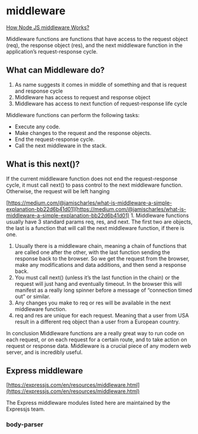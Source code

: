 # middleware

[How Node JS middleware Works?](https://medium.com/@selvaganesh93/how-node-js-middleware-works-d8e02a936113)

Middleware functions are functions that have access to the request object \(req\), the response object \(res\), and the next middleware function in the application’s request-response cycle.

## What can Middleware do?

1. As name suggests it comes in middle of something and that is request and response cycle
2. Middleware has access to request and response object
3. Middleware has access to next function of request-response life cycle

Middleware functions can perform the following tasks:

* Execute any code.
* Make changes to the request and the response objects.
* End the request-response cycle.
* Call the next middleware in the stack.

## What is this next\(\)?

If the current middleware function does not end the request-response cycle, it must call next\(\) to pass control to the next middleware function. Otherwise, the request will be left hanging

[https://medium.com/@jamischarles/what-is-middleware-a-simple-explanation-bb22d6b41d01](https://medium.com/@jamischarles/what-is-middleware-a-simple-explanation-bb22d6b41d01) 1. Middleware functions usually have 3 standard params req, res, and next. The first two are objects, the last is a function that will call the next middleware function, if there is one.

1. Usually there is a middleware chain, meaning a chain of functions that are called one after the other, with the last function sending the response back to the browser. So we get the request from the browser, make any modifications and data additions, and then send a response back.
2. You must call next\(\) \(unless it’s the last function in the chain\) or the request will just hang and eventually timeout. In the browser this will manifest as a really long spinner before a message of “connection timed out” or similar.
3. Any changes you make to req or res will be available in the next middleware function.
4. req and res are unique for each request. Meaning that a user from USA result in a different req object than a user from a European country.

In conclusion Middleware functions are a really great way to run code on each request, or on each request for a certain route, and to take action on request or response data. Middleware is a crucial piece of any modern web server, and is incredibly useful.

## Express middleware

[https://expressjs.com/en/resources/middleware.html](https://expressjs.com/en/resources/middleware.html)

The Express middleware modules listed here are maintained by the Expressjs team.

### body-parser

